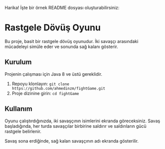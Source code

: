 Harika! İşte bir örnek README dosyası oluşturabilirsiniz:

# Rastgele Dövüş Oyunu

Bu proje, basit bir rastgele dövüş oyunudur. İki savaşçı arasındaki mücadeleyi simüle eder ve sonunda sağ kalanı gösterir.

## Kurulum

Projenin çalışması için Java 8 ve üstü gereklidir.

1. Repoyu klonlayın: `git clone https://github.com/ahmedinzm/fightGame.git`
2. Proje dizinine girin: `cd fightGame`

## Kullanım


Oyunu çalıştırdığınızda, iki savaşçının isimlerini ekranda göreceksiniz. Savaş başladığında, her turda savaşçılar birbirine saldırır ve saldırıların gücü rastgele belirlenir.

Savaş sona erdiğinde, sağ kalan savaşçının adı ekranda gösterilir.

